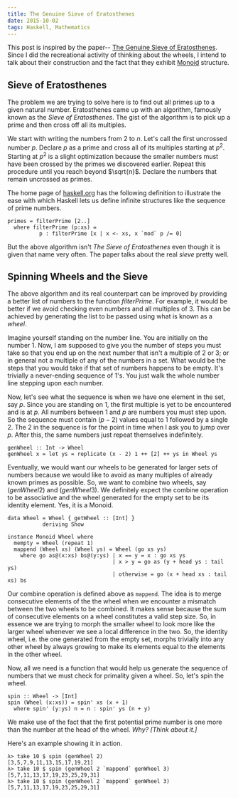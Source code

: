 ```yaml
---
title: The Genuine Sieve of Eratosthenes
date: 2015-10-02
tags: Haskell, Mathematics
---
```


This post is inspired by the paper--
[The Genuine Sieve of Eratosthenes](https://www.cs.hmc.edu/~oneill/papers/Sieve-JFP.pdf).
Since I did the recreational activity of thinking about the wheels, I intend to
talk about their construction and the fact that they exhibit
[Monoid](http://mathworld.wolfram.com/Monoid.html) structure.

Sieve of Eratosthenes
---------------------

The problem we are trying to solve here is to find out all primes up to a given
natural number. Eratosthenes came up with an algorithm, famously known as the
*Sieve of Eratosthenes*. The gist of the algorithm is to pick up a prime and
then cross off all its multiples.

We start with writing the numbers from 2 to $n$. Let's call the first uncrossed
number $p$. Declare $p$ as a prime and cross all of its multiples starting at
$p^2$. Starting at $p^2$ is a slight optimization because the smaller numbers must
have been crossed by the primes we discovered earlier. Repeat this procedure until
you reach beyond $\sqrt{n}$. Declare the numbers that remain uncrossed as primes.

The home page of [haskell.org](https://www.haskell.org) has the following definition to illustrate
the ease with which Haskell lets us define infinite structures like the sequence
of prime numbers.

~~~~ { .haskell }
primes = filterPrime [2..] 
  where filterPrime (p:xs) = 
          p : filterPrime [x | x <- xs, x `mod` p /= 0]
~~~~

But the above algorithm isn't *The Sieve of Eratosthenes* even though it is
given that name very often. The paper talks about the real *sieve* pretty well.

Spinning Wheels and the Sieve
-----------------------------

The above algorithm and its real counterpart can be improved by providing a
better list of numbers to the function $filterPrime$. For example, it would be
better if we avoid checking even numbers and all multiples of 3. This can be
achieved by generating the list to be passed using what is known as a *wheel*. 

Imagine yourself standing on the number line. You are initially on the number 1.
Now, I am supposed to give you the number of steps you must take so that you
end up on the next number that isn't a multiple of 2 or 3; or in general not a
multiple of any of the numbers in a set. What would be the steps that you would
take if that set of numbers happens to be empty. It's trivially a never-ending
sequence of 1's. You just walk the whole number line stepping upon each number.

Now, let's see what the sequence is when we have one element in the set,
say $p$. Since you are standing on $1$, the first multiple is yet to be
encountered and is at $p$. All numbers between $1$ and $p$ are numbers you must
step upon. So the sequence must contain $(p - 2)$ values equal to $1$ followed
by a single $2$. The $2$ in the sequence is for the point in time when I ask you
to jump over $p$. After this, the same numbers just repeat themselves
indefinitely.

~~~~ { .haskell }
genWheel :: Int -> Wheel
genWheel x = let ys = replicate (x - 2) 1 ++ [2] ++ ys in Wheel ys
~~~~

Eventually, we would want our wheels to be generated for larger sets of numbers
because we would like to avoid as many multiples of already known primes as
possible. So, we want to combine two wheels, say $(genWheel 2)$ and $(genWheel 3)$.
We definitely expect the combine operation to be associative and the wheel
generated for the empty set to be its identity element. Yes, it is a Monoid.

~~~~ { .haskell }
data Wheel = Wheel { getWheel :: [Int] }
           deriving Show

instance Monoid Wheel where
  mempty = Wheel (repeat 1)
  mappend (Wheel xs) (Wheel ys) = Wheel (go xs ys)
    where go as@(x:xs) bs@(y:ys) | x == y = x : go xs ys
                                 | x > y = go as (y + head ys : tail ys)
                                 | otherwise = go (x + head xs : tail xs) bs
~~~~

Our combine operation is defined above as `mappend`. The idea is to merge
consecutive elements of the the wheel when we encounter a mismatch between the
two wheels to be combined. It makes sense because the sum of consecutive
elements on a wheel constitutes a valid step size. So, in essence we are trying
to morph the smaller wheel to look more like the larger wheel whenever we see
a local difference in the two. So, the identity wheel, i.e. the one generated
from the empty set, morphs trivially into any other wheel by always growing to
make its elements equal to the elements in the other wheel.

Now, all we need is a function that would help us generate the sequence of
numbers that we must check for primality given a wheel.
So, let's spin the wheel.

~~~~ { .haskell }
spin :: Wheel -> [Int]
spin (Wheel (x:xs)) = spin' xs (x + 1)
  where spin' (y:ys) n = n : spin' ys (n + y)
~~~~

We make use of the fact that the first potential prime number is one more than
the number at the head of the wheel. *Why? [Think about it.]*

Here's an example showing it in action.

~~~~ { .haskell }
λ> take 10 $ spin (genWheel 2)
[3,5,7,9,11,13,15,17,19,21]
λ> take 10 $ spin (genWheel 2 `mappend` genWheel 3)
[5,7,11,13,17,19,23,25,29,31]
λ> take 10 $ spin (genWheel 2 `mappend` genWheel 3)
[5,7,11,13,17,19,23,25,29,31]
~~~~












